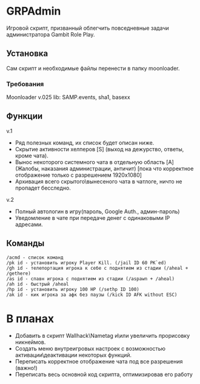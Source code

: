 # GRPAdmin

Игровой скрипт, призванный облегчить повседневные задачи администратора Gambit Role Play. 

## Установка

Сам скрипт и необходимые файлы перенести в папку moonloader.

### Требования

Moonloader v.025
lib: SAMP.events, sha1, basexx 

## Функции

v.1

- Ряд полезных команд, их список будет описан ниже.
- Скрытие активности хелперов [S] (выход на дежурство, ответы, кроме чата).
- Вынос некоторого системного чата в отдельную область [A] (Жалобы, наказания администрации, античит) [пока что корректное отображение только с разрешением 1920x1080]
- Архивация всего скрытого\вынесеного чата в чатлоге, ничто не пропадет бесследно. 

v.2

- Полный автологин в игру(пароль, Google Auth., админ-пароль)
- Уведомление в чате при передаче денег с одинаковыми IP адресами.

## Команды

```
/acmd - список команд
/pk id - установить игроку Player Kill. (/jail ID 60 PK`ed)
/gh id - телепортация игрока к себе с поднятием из стадии (/aheal + /gethere)
/as id - спавн игрока с поднятием из стадии (/aspawn + /aheal)
/ah id - быстрый /aheal
/hp id - установить игроку 100 HP (/sethp ID 100)
/ak id - кик игрока за афк без паузы (/kick ID AFK without ESC)
```

# В планах

- Добавить в скрипт Wallhack\Nametag и\или увеличить прорисовку никнеймов.
- Создать меню внутреигровых настроек с возможностью активации\деактивации некоторых функций.
- Переписать корректное отображение чата под все разрешения (важно!)
- Переписать весь основной код скрипта, оптимизировав его работу



